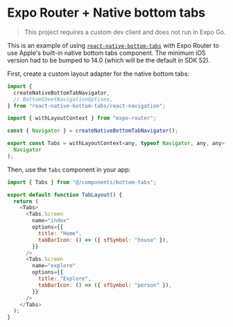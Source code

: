 # Expo Router + Native bottom tabs

> This project requires a custom dev client and does not run in Expo Go.

This is an example of using [`react-native-bottom-tabs`](https://github.com/okwasniewski/react-native-bottom-tabs) with Expo Router to use Apple's built-in native bottom tabs component. The minimum iOS version had to be bumped to 14.0 (which will be the default in SDK 52).

First, create a custom layout adapter for the native bottom tabs:

```js
import {
  createNativeBottomTabNavigator,
  // BottomSheetNavigationOptions,
} from "react-native-bottom-tabs/react-navigation";

import { withLayoutContext } from "expo-router";

const { Navigator } = createNativeBottomTabNavigator();

export const Tabs = withLayoutContext<any, typeof Navigator, any, any>(
  Navigator
);
```

Then, use the `Tabs` component in your app:

```js
import { Tabs } from "@/components/bottom-tabs";

export default function TabLayout() {
  return (
    <Tabs>
      <Tabs.Screen
        name="index"
        options={{
          title: "Home",
          tabBarIcon: () => ({ sfSymbol: "house" }),
        }}
      />
      <Tabs.Screen
        name="explore"
        options={{
          title: "Explore",
          tabBarIcon: () => ({ sfSymbol: "person" }),
        }}
      />
    </Tabs>
  );
}
```
